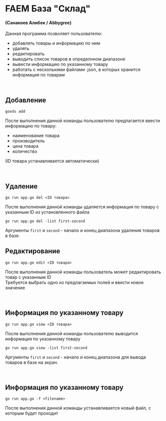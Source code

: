 # FAEM База "Склад" 
#### (Санакоев Алибек / Abbygree)

Данная программа позволяет пользователю:
- добавлять товары и информацию по ним
- удалять
- редактировать
- выводить список товаров в определнном диапазоне
- вывести информацию по указанному товару
- работать с несколькими файлами .json, в которых хранится информация по товарам

<br/>

Добавление
-
`goods add`

После выполнения данной команды пользователю предлагается ввести информацию по товару:
- наименование товара
- производитель
- цена товара
- количество

(ID товара устанавливается автоматически)

<br/>

Удаление 
-
`go run app.go del <ID товара>`

После выполнения данной команды удаляется информация по товару с указанным ID из установленного файла

`go run app.go del -list first-second`

Аргументы `first` и `second` - начало и конец диапазона удаления товаров в базе.
<br/>

Редактирование
-
`go run app.go edit <ID товара>`

После выполнения данной команды пользователь может редактировать товар с указанным ID<br/>
Требуется выбрать одно из предлагаемых полей и ввести новое значение

<br/>


Информация по указанному товару
-
`go run app.go view <ID товара>`

После выполнения данной команды пользователю выводится информация по указанному товару

`go run app.go view -list first-second`

Аргументы `first` и `second` - начало и конец диапазона для вывода товаров в базе на экран.

<br/>

Информация по указанному товару
-
`go run app.go -f <filename>`

После выполнения данной команды устанавливается новый файл, с которым будет проходит